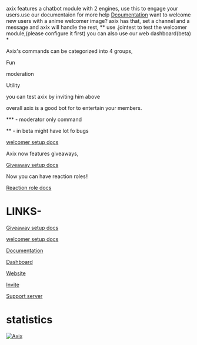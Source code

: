 axix features a chatbot module with 2 engines, use this to engage your users.use our documentaion for more help [Dcoumentation](https://docs.axixbot.tk/)
want to welcome new users with a anime welcomer image? axix has that, set a channel and a message and axix will handle the rest, 
** use .jointest to test the welcomer module,(please configure it first) 
you can also use our web dashboard(beta) * 

Axix's commands can be categorized into 4 groups,

Fun

moderation

Utility

you can test axix by inviting him above

overall axix is a good bot for to entertain your members.

*** - moderator only command

** - in beta might have lot fo bugs

[welcomer setup docs](https://docs.axixbot.tk/welcomer-setup) 

Axix now features giveaways,

[Giveaway setup docs](https://docs.axixbot.tk/giveaways)

Now you can have reaction roles!!

[Reaction role docs](https://docs.axixbot.tk/reaction-roles)




# LINKS-
[Giveaway setup docs](https://docs.axixbot.tk/giveaways)

[welcomer setup docs](https://docs.axixbot.tk/welcomer-setup) 

[Documentation](https://docs.axixbot.tk/)


[Dashboard](https://dash.axixbot.tk/)


[Website](https://www.axixbot.tk/)


[Invite](https://www.axixbot.tk/invite)


[Support server](https://www.axixbot.tk/join)



 # statistics
 
 
<a href="https://top.gg/bot/715178668393103420" >
  <img src="https://top.gg/api/widget/715178668393103420.svg" alt="Axix" />
</a>
